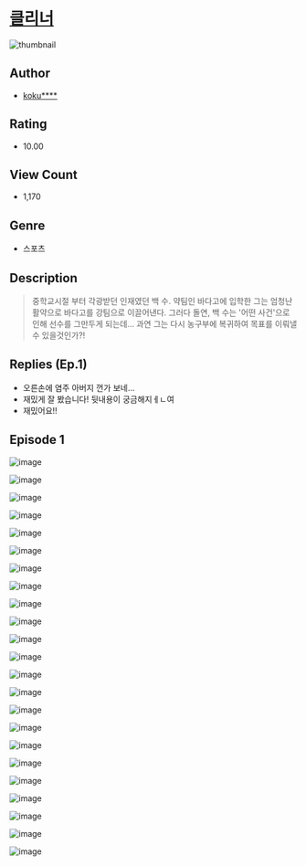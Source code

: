 # [클리너](https://comic.naver.com/challenge/list?titleId=810709)
![thumbnail](https://image-comic.pstatic.net/user_contents_data/challenge_comic/2023/05/24/upload_7075497179094410289_480x623.jpeg)

## Author
- [koku****](https://comic.naver.com/artistTitle?id=367030)

## Rating
- 10.00

## View Count
- 1,170

## Genre
- 스포츠

## Description
> 중학교시절 부터 각광받던 인재였던 백 수. 약팀인 바다고에 입학한 그는 엄청난 활약으로 바다고를 강팀으로 이끌어낸다. 그러다 돌연, 백 수는 '어떤 사건'으로 인해 선수를 그만두게 되는데... 과연 그는 다시 농구부에 복귀하여 목표를 이뤄낼 수 있을것인가?!

## Replies (Ep.1)
- 오른손에 염주 아버지 껀가 보네…
- 재밌게 잘 봤습니다! 뒷내용이 궁금해지ㅔㄴ여
- 재밌어요!!

## Episode 1
![image](https://image-comic.pstatic.net/user_contents_data/challenge_comic/2023/05/24/367030/upload_7005683902218200166.jpeg)

![image](https://image-comic.pstatic.net/user_contents_data/challenge_comic/2023/05/24/367030/upload_7364004833234334565.jpeg)

![image](https://image-comic.pstatic.net/user_contents_data/challenge_comic/2023/05/24/367030/upload_7293406308423972661.jpeg)

![image](https://image-comic.pstatic.net/user_contents_data/challenge_comic/2023/05/24/367030/upload_3904958660562018609.jpeg)

![image](https://image-comic.pstatic.net/user_contents_data/challenge_comic/2023/05/24/367030/upload_3832953816638632246.jpeg)

![image](https://image-comic.pstatic.net/user_contents_data/challenge_comic/2023/05/24/367030/upload_4122259545092272230.jpeg)

![image](https://image-comic.pstatic.net/user_contents_data/challenge_comic/2023/05/24/367030/upload_3619035041834283314.jpeg)

![image](https://image-comic.pstatic.net/user_contents_data/challenge_comic/2023/05/24/367030/upload_3761125132160296545.jpeg)

![image](https://image-comic.pstatic.net/user_contents_data/challenge_comic/2023/05/24/367030/upload_3487586241383445090.jpeg)

![image](https://image-comic.pstatic.net/user_contents_data/challenge_comic/2023/05/24/367030/upload_3689631394316957794.jpeg)

![image](https://image-comic.pstatic.net/user_contents_data/challenge_comic/2023/05/24/367030/upload_3703476439664375398.jpeg)

![image](https://image-comic.pstatic.net/user_contents_data/challenge_comic/2023/05/24/367030/upload_7076671671456196196.jpeg)

![image](https://image-comic.pstatic.net/user_contents_data/challenge_comic/2023/05/24/367030/upload_3774919419587015992.jpeg)

![image](https://image-comic.pstatic.net/user_contents_data/challenge_comic/2023/05/24/367030/upload_7377516526292187447.jpeg)

![image](https://image-comic.pstatic.net/user_contents_data/challenge_comic/2023/05/24/367030/upload_3545565881124794934.jpeg)

![image](https://image-comic.pstatic.net/user_contents_data/challenge_comic/2023/05/24/367030/upload_7090130591511950130.jpeg)

![image](https://image-comic.pstatic.net/user_contents_data/challenge_comic/2023/05/24/367030/upload_7219381494776947253.jpeg)

![image](https://image-comic.pstatic.net/user_contents_data/challenge_comic/2023/05/24/367030/upload_7077468619804139875.jpeg)

![image](https://image-comic.pstatic.net/user_contents_data/challenge_comic/2023/05/24/367030/upload_3774639229594316899.jpeg)

![image](https://image-comic.pstatic.net/user_contents_data/challenge_comic/2023/05/24/367030/upload_7089563445294741857.jpeg)

![image](https://image-comic.pstatic.net/user_contents_data/challenge_comic/2023/05/24/367030/upload_3761461405906384737.jpeg)

![image](https://image-comic.pstatic.net/user_contents_data/challenge_comic/2023/05/24/367030/upload_3689685291103760739.jpeg)

![image](https://image-comic.pstatic.net/user_contents_data/challenge_comic/2023/05/24/367030/upload_3618132364346221155.jpeg)
